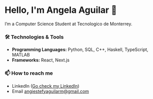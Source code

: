 # Hello, I'm Angela Aguilar 👋

I’m a Computer Science Student at Tecnologico de Monterrey.

### 🛠️ Technologies & Tools
- **Programming Languages:** Python, SQL, C++, Haskell, TypeScript, MATLAB
- **Frameworks:** React, Next.js
  
### 📫 How to reach me
- LinkedIn ([Go check my LinkedIn](https://www.linkedin.com/in/angela-aguilar-medina-3b436b1aa/))
- Email angiestefyaguilarm@gmail.com
